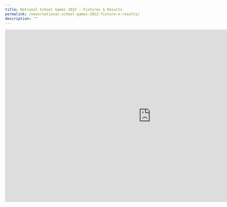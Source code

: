 ```yaml
---
title: National School Games 2022 – Fixtures & Results
permalink: /news/national-school-games-2022-fixture-n-results/
description: ""
---
```

<iframe allowfullscreen="true" height="569" width="960" frameborder="0" src="https://docs.google.com/presentation/d/e/2PACX-1vQvTbU3u82gKhkl5_TTgIKbfFEQctl4aSVfJ72lcKBfR3zl03AxYhITeaJpiKfUojajsCOxOt-WJl-U/embed?start=false&amp;loop=true&amp;delayms=60000"></iframe>